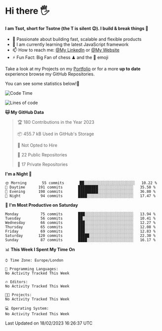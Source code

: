 # Hi there :raised_hand_with_fingers_splayed:
#### I am Tsot, short for Tsotne (the T is silent :wink:). I build & break things :space_invader:
- :telescope: Passionate about building fast, scalable and flexible products
- :seedling: I am currently learning the latest JavaScript framework 
- :mailbox: How to reach me: [@My LinkedIn](https://www.linkedin.com/in/tsotne-gvadzabia/) or [@My Website](https://tsotne.co.uk/contact)
- :zap: Fun Fact: Big Fan of chess ♟ and the 👾 emoji

Take a look at my Projects on my [Portfolio](https://tsotne.co.uk/) or for a more **up to date** experience browse my GitHub Repositories.

You can see some statistics below!:space_invader:
<!--START_SECTION:waka-->
![Code Time](http://img.shields.io/badge/Code%20Time-761%20hrs%202%20mins-blue)

![Lines of code](https://img.shields.io/badge/From%20Hello%20World%20I%27ve%20Written-2%20Million%20lines%20of%20code-blue)

**🐱 My GitHub Data** 

> 🏆 180 Contributions in the Year 2023
 > 
> 📦 455.7 kB Used in GitHub's Storage 
 > 
> 🚫 Not Opted to Hire
 > 
> 📜 22 Public Repositories 
 > 
> 🔑 17 Private Repositories  
 > 
**I'm a Night 🦉** 

```text
🌞 Morning       55 commits       ██░░░░░░░░░░░░░░░░░░░░░░░   10.22 % 
🌆 Daytime      191 commits       █████████░░░░░░░░░░░░░░░░   35.50 % 
🌃 Evening      198 commits       █████████░░░░░░░░░░░░░░░░   36.80 % 
🌙 Night         94 commits       ████░░░░░░░░░░░░░░░░░░░░░   17.47 % 

```
📅 **I'm Most Productive on Saturday** 

```text
Monday          75 commits       ███░░░░░░░░░░░░░░░░░░░░░░   13.94 % 
Tuesday         56 commits       ██░░░░░░░░░░░░░░░░░░░░░░░   10.41 % 
Wednesday       66 commits       ███░░░░░░░░░░░░░░░░░░░░░░   12.27 % 
Thursday        65 commits       ███░░░░░░░░░░░░░░░░░░░░░░   12.08 % 
Friday          69 commits       ███░░░░░░░░░░░░░░░░░░░░░░   12.83 % 
Saturday       120 commits       █████░░░░░░░░░░░░░░░░░░░░   22.30 % 
Sunday          87 commits       ████░░░░░░░░░░░░░░░░░░░░░   16.17 % 

```


📊 **This Week I Spent My Time On** 

```text
⌚︎ Time Zone: Europe/London

💬 Programming Languages: 
No Activity Tracked This Week

🔥 Editors: 
No Activity Tracked This Week

🐱‍💻 Projects: 
No Activity Tracked This Week

💻 Operating System: 
No Activity Tracked This Week

```


 Last Updated on 18/02/2023 16:26:37 UTC
<!--END_SECTION:waka-->
